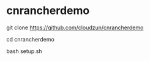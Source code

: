 # cnrancherdemo


git clone https://github.com/cloudzun/cnrancherdemo

cd cnrancherdemo

bash setup.sh

